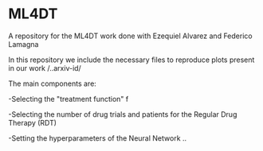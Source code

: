# ML4DT
A repository for the ML4DT work done with Ezequiel Alvarez and Federico Lamagna
 
In this repository we include the necessary files to reproduce plots present in our work /..arxiv-id/

The main components are:

-Selecting the "treatment function" f

-Selecting the number of drug trials and patients for the Regular Drug Therapy (RDT)

-Setting the hyperparameters of the Neural Network
..
